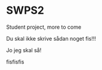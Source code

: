 SWPS2
=====

Student project, more to come



Du skal ikke skrive sådan noget fis!!!


Jo jeg skal så! 

fisfisfis